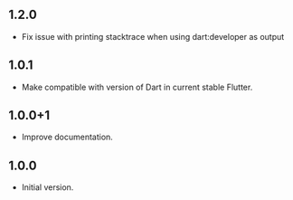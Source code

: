 ## 1.2.0
- Fix issue with printing stacktrace when using dart:developer as output

## 1.0.1
- Make compatible with version of Dart in current stable Flutter.

## 1.0.0+1
- Improve documentation.

## 1.0.0

- Initial version.
